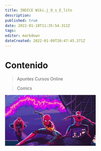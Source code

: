 ```yaml
---
title: INDICE Wiki.j_O_s_E_lito
description: 
published: true
date: 2022-01-10T11:35:54.311Z
tags: 
editor: markdown
dateCreated: 2022-01-09T20:47:45.371Z
---
```


# Contenido

> Apuntes Cursos Online

> Comics

![spiderman_no_way_home_1.png](/spiderman_no_way_home_1.png)